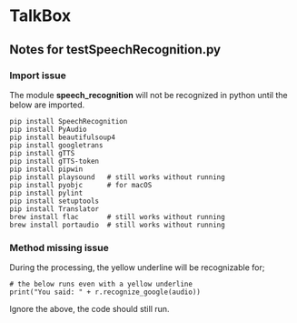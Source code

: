 # TalkBox

## Notes for testSpeechRecognition.py
### Import issue
The module **speech_recognition** will not be recognized in python until the below are imported.
    
    pip install SpeechRecognition
    pip install PyAudio
    pip install beautifulsoup4
    pip install googletrans
    pip install gTTS
    pip install gTTS-token
    pip install pipwin      
    pip install playsound   # still works without running
    pip install pyobjc      # for macOS
    pip install pylint
    pip install setuptools
    pip install Translator
    brew install flac       # still works without running
    brew install portaudio  # still works without running

### Method missing issue
During the processing, the yellow underline will be recognizable for;
    
    # the below runs even with a yellow underline
    print("You said: " + r.recognize_google(audio))
Ignore the above, the code should still run.